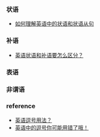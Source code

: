 ### 状语
* [如何理解英语中的状语和状语从句](https://zhuanlan.zhihu.com/p/32592403)

### 补语
* [英语状语和补语要怎么区分？](https://www.zhihu.com/question/51462823/answer/317499833)

### 表语

### 非谓语

### reference
* [英语逗号用法？](https://www.zhihu.com/question/27091984/answer/109939012)
* [英语中的逗号你可能用错了哦！](https://zhuanlan.zhihu.com/p/25938470)